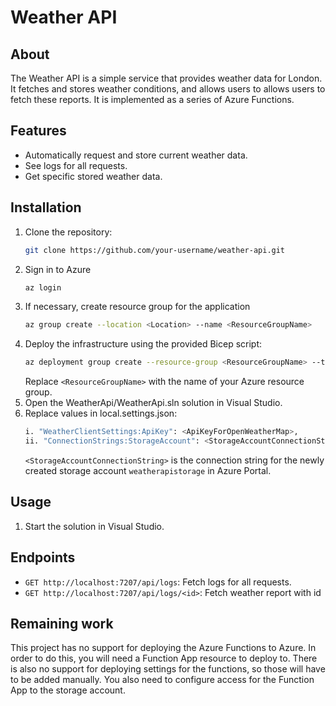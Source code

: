 # Weather API

## About
The Weather API is a simple service that provides weather data for London. It fetches and stores weather conditions, and allows users to allows users to fetch these reports.
It is implemented as a series of Azure Functions.

## Features
- Automatically request and store current weather data.
- See logs for all requests.
- Get specific stored weather data.

## Installation
1. Clone the repository:
    ```bash
    git clone https://github.com/your-username/weather-api.git
    ```
2. Sign in to Azure
    ```bash
    az login
    ```
3. If necessary, create resource group for the application
    ```bash
    az group create --location <Location> --name <ResourceGroupName>
    ```
4. Deploy the infrastructure using the provided Bicep script:
    ```bash
    az deployment group create --resource-group <ResourceGroupName> --template-file Infrastructure/main.bicep --parameters Infrastructure/Configuration/main.bicepparam
    ```
    Replace `<ResourceGroupName>` with the name of your Azure resource group.
5. Open the WeatherApi/WeatherApi.sln solution in Visual Studio.
6. Replace values in local.settings.json:
    ```bash
    i. "WeatherClientSettings:ApiKey": <ApiKeyForOpenWeatherMap>,
    ii. "ConnectionStrings:StorageAccount": <StorageAccountConnectionString>
    ```
    `<StorageAccountConnectionString>` is the connection string for the newly created storage account `weatherapistorage` in Azure Portal.

## Usage
1. Start the solution in Visual Studio.

## Endpoints
- `GET http://localhost:7207/api/logs`: Fetch logs for all requests.
- `GET http://localhost:7207/api/logs/<id>`: Fetch weather report with id <id>

## Remaining work
This project has no support for deploying the Azure Functions to Azure. In order to do this, you will need a Function App resource to deploy to. There is also no support for deploying settings for the functions, so those will have to be added manually.
You also need to configure access for the Function App to the storage account.